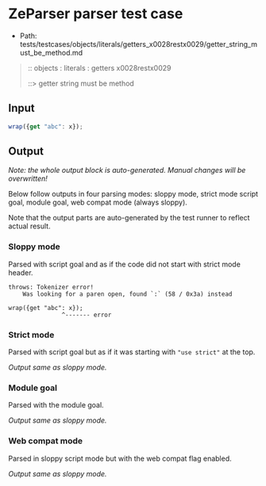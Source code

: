 # ZeParser parser test case

- Path: tests/testcases/objects/literals/getters_x0028restx0029/getter_string_must_be_method.md

> :: objects : literals : getters x0028restx0029
>
> ::> getter string must be method

## Input


`````js
wrap({get "abc": x});
`````

## Output

_Note: the whole output block is auto-generated. Manual changes will be overwritten!_

Below follow outputs in four parsing modes: sloppy mode, strict mode script goal, module goal, web compat mode (always sloppy).

Note that the output parts are auto-generated by the test runner to reflect actual result.

### Sloppy mode

Parsed with script goal and as if the code did not start with strict mode header.

`````
throws: Tokenizer error!
    Was looking for a paren open, found `:` (58 / 0x3a) instead

wrap({get "abc": x});
               ^------- error
`````

### Strict mode

Parsed with script goal but as if it was starting with `"use strict"` at the top.

_Output same as sloppy mode._

### Module goal

Parsed with the module goal.

_Output same as sloppy mode._

### Web compat mode

Parsed in sloppy script mode but with the web compat flag enabled.

_Output same as sloppy mode._
